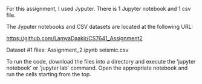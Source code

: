 For this assignment, I used Jyputer. There is 1 Jupyter notebook and 1 csv file.

The Jyputer notebooks and CSV datasets are located at the following URL:

https://github.com/LamyaDaakir/CS7641_Assignment2

Dataset #1 files:
    Assignment_2.ipynb
    seismic.csv

To run the code, download the files into a directory and execute the 'jupyter notebook' or 'jupyter lab' command.
Open the appropriate notebook and run the cells starting from the top.
